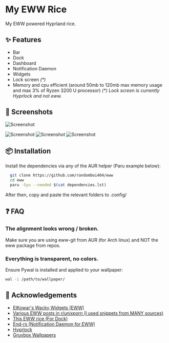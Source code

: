 
# My EWW Rice

My EWW powered Hyprland rice.


## ✨ Features

- Bar
- Dock
- Dashboard
- Notification Daemon
- Widgets
- Lock screen *(\*)*
- Memory and cpu efficient (around 50mb to 120mb max memory usage and max 3% of Ryzen 3200 U processor)
*(\*) Lock screen is currently Hyprlock and not eww.*

## 📸 Screenshots

![Screenshot](https://raw.githubusercontent.com/randomboi404/eww/refs/heads/main/.assets/ss.png)

![Screenshot](https://raw.githubusercontent.com/randomboi404/eww/refs/heads/main/.assets/ss2.png)
![Screenshot](https://raw.githubusercontent.com/randomboi404/eww/refs/heads/main/.assets/ss3.png)
![Screenshot](https://raw.githubusercontent.com/randomboi404/eww/refs/heads/main/.assets/ss1.png)
## 📦 Installation

Install the dependencies via any of the AUR helper (Paru example below):

```bash
  git clone https://github.com/randomboi404/eww
  cd eww
  paru -Syu --needed $(cat dependencies.lst)
```
After then, copy and paste the relevant folders to .config/
    
## ❓ FAQ

### The alignment looks wrong / broken.

Make sure you are using eww-git from AUR (for Arch linux) and NOT the eww package from repos.

### Everything is transparent, no colors.

Ensure Pywal is installed and applied to your wallpaper:
```bash
wal -i /path/to/wallpaper/
```

## 🙏 Acknowledgements

 - [ElKowar's Wacky Widgets (EWW)](https://elkowar.github.io/eww/eww.html)
 - [Various EWW posts in r/unixporn (I used snippets from MANY sources)](https://www.reddit.com/r/unixporn/)
 - [This EWW rice (For Dock)](https://github.com/Tail-R/xmonad_eww_dotfiles/tree/main)
- [End-rs (Notification Daemon for EWW)](https://github.com/Dr-42/end-rs)
- [Hyprlock](https://github.com/hyprwm/hyprlock)
- [Gruvbox Wallpapers](https://gruvbox-wallpapers.pages.dev/)
